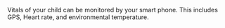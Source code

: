 Vitals of your child can be monitored by your smart phone. This includes GPS, Heart rate, and environmental temperature. 
